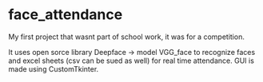 # face_attendance

My first project that wasnt part of school work, it was for a competition.

It uses open sorce library Deepface -> model VGG_face to recognize faces and excel sheets (csv can be sued as well) for real time attendance.
GUI is made using CustomTkinter.


